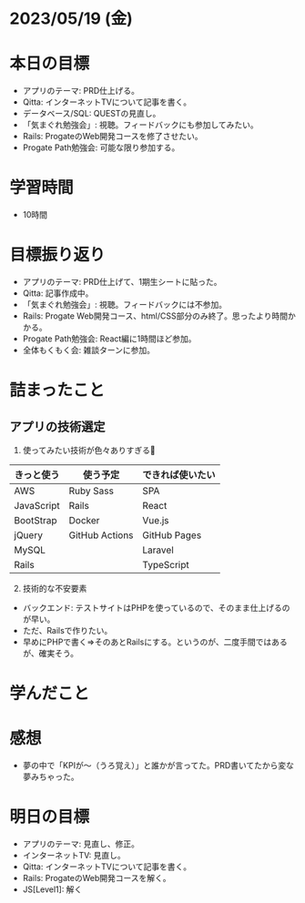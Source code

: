 # 2023/05/19 (金)

# 本日の目標

- アプリのテーマ: PRD仕上げる。
- Qitta: インターネットTVについて記事を書く。
- データベース/SQL: QUESTの見直し。
- 「気まぐれ勉強会」: 視聴。フィードバックにも参加してみたい。
- Rails: ProgateのWeb開発コースを修了させたい。
- Progate Path勉強会: 可能な限り参加する。

# 学習時間

- 10時間

# 目標振り返り

- アプリのテーマ: PRD仕上げて、1期生シートに貼った。
- Qitta: 記事作成中。
- 「気まぐれ勉強会」: 視聴。フィードバックには不参加。
- Rails: Progate Web開発コース、html/CSS部分のみ終了。思ったより時間かかる。
- Progate Path勉強会: React編に1時間ほど参加。
- 全体もくもく会: 雑談ターンに参加。

# 詰まったこと

## アプリの技術選定
1. 使ってみたい技術が色々ありすぎる🤔

| きっと使う | 使う予定       | できれば使いたい |
| ---------- | -------------- | ---------------- |
| AWS        | Ruby Sass      | SPA              |
| JavaScript | Rails          | React            |
| BootStrap  | Docker         | Vue.js           |
| jQuery     | GitHub Actions | GitHub Pages     |
| MySQL      |                | Laravel          |
| Rails      |                | TypeScript       |

2. 技術的な不安要素

- バックエンド: テストサイトはPHPを使っているので、そのまま仕上げるのが早い。
- ただ、Railsで作りたい。
- 早めにPHPで書く=>そのあとRailsにする。というのが、二度手間ではあるが、確実そう。

# 学んだこと


# 感想

- 夢の中で「KPIが〜（うろ覚え）」と誰かが言ってた。PRD書いてたから変な夢みちゃった。

# 明日の目標

- アプリのテーマ: 見直し、修正。
- インターネットTV: 見直し。
- Qitta: インターネットTVについて記事を書く。
- Rails: ProgateのWeb開発コースを解く。
- JS[Level1]: 解く
